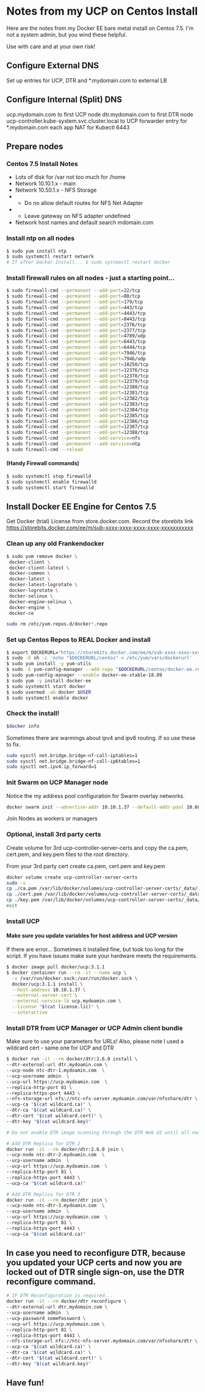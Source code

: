 # Notes from my UCP on Centos Install
Here are the notes from my Docker EE bare metal install on Centos 7.5. I'm not a system admin, but you wind these helpful. 

Use with care and at your own risk!

## Configure External DNS

Set up entries for UCP, DTR and *.mydomain.com to external LB

## Configure Internal (Split) DNS 
ucp.mydomain.com to first UCP node
dtr.mydomain.com to first DTR node
ucp-controller.kube-system.svc.cluster.local to UCP
forwarder entry for *.mydomain.com each app
NAT for Kubectl 6443

## Prepare nodes

### Centos 7.5 Install Notes

- Lots of disk for /var not too much for /home
- Network 10.10.1.x - main
- Network 10.50.1.x - NFS Storage
- - Do no allow default routes for NFS Net Adapter 
- - Leave gateway on NFS adapter undefined
- Network host names and default search mdomain.com


### Install ntp on all nodes

```bash
$ sudo yum install ntp
$ sudo systemctl restart network
# If after Docker Install... $ sudo systemctl restart docker
```

### Install firewall rules on all nodes - just a starting point... 

```bash
$ sudo firewall-cmd --permanent --add-port=22/tcp
$ sudo firewall-cmd --permanent --add-port=80/tcp
$ sudo firewall-cmd --permanent --add-port=179/tcp
$ sudo firewall-cmd --permanent --add-port=443/tcp
$ sudo firewall-cmd --permanent --add-port=4443/tcp
$ sudo firewall-cmd --permanent --add-port=8443/tcp
$ sudo firewall-cmd --permanent --add-port=2376/tcp
$ sudo firewall-cmd --permanent --add-port=2377/tcp
$ sudo firewall-cmd --permanent --add-port=4789/udp
$ sudo firewall-cmd --permanent --add-port=6443/tcp
$ sudo firewall-cmd --permanent --add-port=6444/tcp
$ sudo firewall-cmd --permanent --add-port=7946/tcp
$ sudo firewall-cmd --permanent --add-port=7946/udp
$ sudo firewall-cmd --permanent --add-port=10250/tcp
$ sudo firewall-cmd --permanent --add-port=12376/tcp
$ sudo firewall-cmd --permanent --add-port=12378/tcp
$ sudo firewall-cmd --permanent --add-port=12379/tcp
$ sudo firewall-cmd --permanent --add-port=12380/tcp
$ sudo firewall-cmd --permanent --add-port=12381/tcp
$ sudo firewall-cmd --permanent --add-port=12382/tcp
$ sudo firewall-cmd --permanent --add-port=12383/tcp
$ sudo firewall-cmd --permanent --add-port=12384/tcp
$ sudo firewall-cmd --permanent --add-port=12385/tcp
$ sudo firewall-cmd --permanent --add-port=12386/tcp
$ sudo firewall-cmd --permanent --add-port=12387/tcp
$ sudo firewall-cmd --permanent --add-port=12388/tcp
$ sudo firewall-cmd --permanent --add-service=nfs
$ sudo firewall-cmd --permanent --add-service=ntp
$ sudo firewall-cmd --reload
```

#### (Handy Firewall commands)

```bash
$ sudo systemctl stop firewalld
$ sudo systemctl enable firewalld
$ sudo systemctl start firewalld
```


## Install Docker EE Engine for Centos 7.5

Get Docker (trial) License from store.docker.com. Record the storebits link
https://storebits.docker.com/ee/m/sub-xxxx-xxxx-xxxx-xxxx-xxxxxxxxxxx

### Clean up any old Frankendocker

```bash
$ sudo yum remove docker \
 docker-client \
 docker-client-latest \
 docker-common \
 docker-latest \
 docker-latest-logrotate \
 docker-logrotate \
 docker-selinux \
 docker-engine-selinux \
 docker-engine \
 docker-ce

sudo rm /etc/yum.repos.d/docker*.repo
```

### Set up Centos Repos to REAL Docker and install

```bash
$ export DOCKERURL="https://storebits.docker.com/ee/m/sub-xxxx-xxxx-xxxx-xxxx-xxxxxxxxxxx"
$ sudo -E sh -c 'echo "$DOCKERURL/centos" > /etc/yum/vars/dockerurl'
$ sudo yum install -y yum-utils
$ sudo -E yum-config-manager --add-repo "$DOCKERURL/centos/docker-ee.repo"
$ sudo yum-config-manager --enable docker-ee-stable-18.09
$ sudo yum -y install docker-ee
$ sudo systemctl start docker
$ sudo usermod -aG docker $USER
$ sudo systemctl enable docker
```

### Check the install!

```bash
$docker info
```
Sometimes there are warmings about ipv4 and ipv6 routing. If so use these to fix.

```bash
sudo sysctl net.bridge.bridge-nf-call-iptables=1
sudo sysctl net.bridge.bridge-nf-call-ip6tables=1
sudo sysctl net.ipv4.ip_forward=1
```

### Init Swarm on UCP Manager node

Notice the my address pool configuration for Swarm overlay networks.

```bash
docker swarm init --advertise-addr 10.10.1.37 --default-addr-pool 10.60.0.0/16 --default-addr-pool-mask-length 26
```

Join Nodes as workers or managers 


### Optional, install 3rd party certs

Create volume for 3rd ucp-controller-server-certs and copy the ca.pem, cert.pem, and key.pem files to the root directory.

From your 3rd party cert create ca.pem, cert.pem and key.pem

```bash
docker volume create ucp-controller-server-certs
sudo -s
cp ./ca.pem /var/lib/docker/volumes/ucp-controller-server-certs/_data/
cp ./cert.pem /var/lib/docker/volumes/ucp-controller-server-certs/_data/
cp ./key.pem /var/lib/docker/volumes/ucp-controller-server-certs/_data/
exit
```

### Install UCP

#### Make sure you update variables for host address and UCP version
If there are error... Sometimes it installed fine, but took too long for the script.  If you have issues make sure your hardware meets the requirements.

```bash
$ docker image pull docker/ucp:3.1.1
$ docker container run --rm -it --name ucp \
  -v /var/run/docker.sock:/var/run/docker.sock \
  docker/ucp:3.1.1 install \
  --host-address 10.10.1.37 \
  --external-server-cert \
  --external-service-lb ucp.mydoamin.com \
  --license "$(cat license.lic)" \
  --interactive
```

### Install DTR from UCP Manager or UCP Admin client bundle

Make sure to use your parameters for URLs!
Also, please note I used a wildcard cert - same one for UCP and DTR


```bash
$ docker run -it --rm docker/dtr:2.6.0 install \
--dtr-external-url dtr.mydoamin.com \
--ucp-node ntc-dtr-1.mydoamin.com  \
--ucp-username admin  \
--ucp-url https://ucp.mydoamin.com  \
--replica-http-port 81 \
--replica-https-port 4443 \
--nfs-storage-url nfs://ntc-nfs-server.mydoamin.com/var/nfsshare/dtr \
--ucp-ca "$(cat wildcard.ca)" \
--dtr-ca "$(cat wildcard.ca)" \
--dtr-cert "$(cat wildcard.cert)" \
--dtr-key "$(cat wildcard.key)"

# Do not enable DTR image scanning through the DTR Web UI until all nodes are installed!

# Add DTR Replica for DTR 2
docker run -it --rm docker/dtr:2.6.0 join \
--ucp-node ntc-dtr-2.mydoamin.com  \
--ucp-username admin  \
--ucp-url https://ucp.mydoamin.com  \
--replica-http-port 81 \
--replica-https-port 4443 \
--ucp-ca "$(cat wildcard.ca)"

# Add DTR Replica for DTR 3
docker run -it --rm docker/dtr join \
--ucp-node ntc-dtr-3.mydoamin.com  \
--ucp-username admin  \
--ucp-url https://ucp.mydoamin.com  \
--replica-http-port 81 \
--replica-https-port 4443 \
--ucp-ca "$(cat wildcard.ca)"
```

## In case you need to reconfigure DTR, because you updated your UCP certs and now you are locked out of DTR single sign-on, use the DTR reconfigure command.

```bash
# IF DTR Reconfiguration is required...
docker run -it --rm docker/dtr reconfigure \
--dtr-external-url dtr.mydomain.com \
--ucp-username admin  \
--ucp-password somePassword \
--ucp-url https://ucp.mydomain.com \
--replica-http-port 81 \
--replica-https-port 4443 \
--nfs-storage-url nfs://ntc-nfs-server.mydomain.com/var/nfsshare/dtr \
--ucp-ca "$(cat wildcard.ca)" \
--dtr-ca "$(cat wildcard.ca)" \
--dtr-cert "$(cat wildcard.cert)" \
--dtr-key "$(cat wildcard.key)"
```

## Have fun!